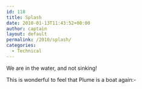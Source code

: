 ```yaml
---
id: 118
title: Splash
date: 2010-01-13T11:43:52+00:00
author: captain
layout: default
permalink: /2010/splash/
categories:
  - Technical
---
```

We are in the water, and not sinking!

This is wonderful to feel that Plume is a boat again<img
src="http://plume.flupes.org/wordpress/wp-includes/images/smilies/simple-smile.png"
alt=":-)" class="wp-smiley" style="height: 1em; max-height: 1em;" />